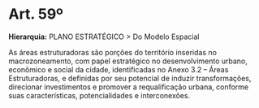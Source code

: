 # Art. 59º

**Hierarquia:** PLANO ESTRATÉGICO > Do Modelo Espacial

As áreas estruturadoras são porções do território inseridas no macrozoneamento, com papel estratégico no desenvolvimento urbano, econômico e social da cidade, identificadas no Anexo 3.2 – Áreas Estruturadoras, e definidas por seu potencial de induzir transformações, direcionar investimentos e promover a requalificação urbana, conforme suas características, potencialidades e interconexões.






